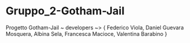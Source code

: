 # Gruppo_2-Gotham-Jail
Progetto Gotham-Jail ~ developers ~> { Federico Viola, Daniel Guevara Mosquera, Albina Sela, Francesca Macioce, Valentina Barabino }
